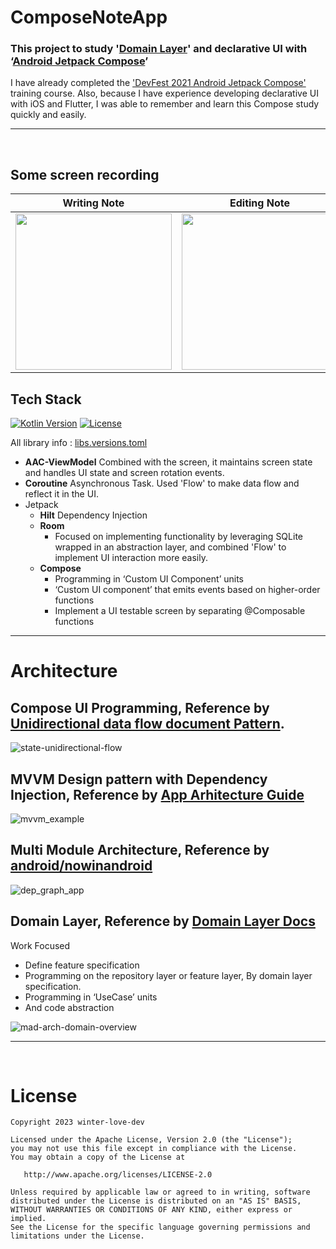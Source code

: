# ComposeNoteApp

### This project to study '[Domain Layer](https://developer.android.com/topic/architecture/domain-layer)' and declarative UI with ‘[Android Jetpack Compose](https://developer.android.com/jetpack/compose)’

I have already completed the ['DevFest 2021 Android Jetpack Compose'](https://github.com/winter-love-dev/ComposeFest2021) training course. Also, because I have experience developing declarative UI with iOS and Flutter, I was able to remember and learn this Compose study quickly and easily.

---
</br>

## Some screen recording

<div align="left">

| Writing Note | Editing Note | Delete Note |
| :---------------: | :---------------: | :---------------: |
| <img src="https://github.com/winter-love-dev/ComposeNoteApp/assets/26156815/fd62e001-2a2b-4a6b-bafd-99789ba9bb13" align="center" width="250px"/> | <img src="https://github.com/winter-love-dev/ComposeNoteApp/assets/26156815/4e0feb14-efa7-41bf-b498-f8a31a053c0c" align="center" width="250px"/> | <img src="https://github.com/winter-love-dev/ComposeNoteApp/assets/26156815/38a9543e-66b2-4c18-b3dc-bd39523f99c8" align="center" width="250px"/> |

</div>

## Tech Stack

<p align="left">
  <a href="https://kotlinlang.org"><img alt="Kotlin Version" src="https://img.shields.io/badge/Kotlin-1.8.10-blueviolet.svg?style=flat"/></a>
  <a href="https://opensource.org/licenses/Apache-2.0"><img alt="License" src="https://img.shields.io/badge/License-Apache%202.0-blue.svg"/></a>
</p>

All library info : [libs.versions.toml](gradle/libs.versions.toml)

- <b>AAC-ViewModel</b> Combined with the screen, it maintains screen state and handles UI state and screen rotation events.
- <b>Coroutine</b> Asynchronous Task. Used 'Flow' to make data flow and reflect it in the UI. 
- Jetpack
  - <b>Hilt</b> Dependency Injection
  - <b>Room</b>
    - Focused on implementing functionality by leveraging SQLite wrapped in an abstraction layer, and combined 'Flow' to implement UI interaction more easily.
  - <b>Compose</b>
    - Programming in ‘Custom UI Component’ units
    - ‘Custom UI component’ that emits events based on higher-order functions
    - Implement a UI testable screen by separating @Composable functions

---

# Architecture

## Compose UI Programming, Reference by [Unidirectional data flow document Pattern](https://developer.android.com/jetpack/compose/architecture#udf).
![state-unidirectional-flow](https://github.com/winter-love-dev/ComposeNoteApp/assets/26156815/9c96df0f-14db-4c53-a5ff-0d7337259dae)

## MVVM Design pattern with Dependency Injection, Reference by [App Arhitecture Guide](https://developer.android.com/jetpack/guide?hl=ko#mobile-app-ux)  
![mvvm_example](https://github.com/winter-love-dev/CatchBottle/assets/26156815/f61d9746-f375-4cfa-80ea-20a3cb0ceafb)

## Multi Module Architecture, Reference by [android/nowinandroid](https://github.com/android/nowinandroid)
![dep_graph_app](https://github.com/winter-love-dev/CatchBottle/assets/26156815/22cdd95a-29ee-4ea6-be8e-fe42ffeae5a2)

## Domain Layer, Reference by [Domain Layer Docs](https://developer.android.com/topic/architecture/domain-layer)

Work Focused
- Define feature specification
- Programming on the repository layer or feature layer, By domain layer specification.
- Programming in ‘UseCase’ units
- And code abstraction

![mad-arch-domain-overview](https://github.com/winter-love-dev/CatchBottle/assets/26156815/5997a25a-3d89-4314-8bb8-d7f5253c6faf)


---
</br>



# License
```
Copyright 2023 winter-love-dev

Licensed under the Apache License, Version 2.0 (the "License");
you may not use this file except in compliance with the License.
You may obtain a copy of the License at

   http://www.apache.org/licenses/LICENSE-2.0

Unless required by applicable law or agreed to in writing, software
distributed under the License is distributed on an "AS IS" BASIS,
WITHOUT WARRANTIES OR CONDITIONS OF ANY KIND, either express or implied.
See the License for the specific language governing permissions and
limitations under the License.
```
